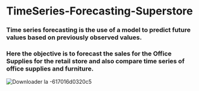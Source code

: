 # TimeSeries-Forecasting-Superstore
### Time series forecasting is the use of a model to predict future values based on previously observed values. 
### Here the  objective is to forecast the sales for the Office Supplies for the retail store and also compare time series of office supplies and furniture.

![Downloader la -617016d0320c5](https://user-images.githubusercontent.com/88396377/138126270-f52e546e-919f-474d-bd67-f3cd215cd1b1.jpg)
